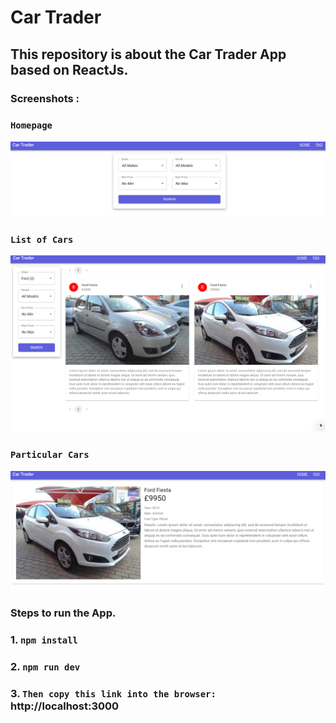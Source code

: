 # Car Trader
## This repository is about the Car Trader App based on ReactJs.

### Screenshots :

### ``` Homepage ```
<div>
  <img src="screenshots/Homepage.png">
  </div>
  
### ``` List of Cars ```
<div>
  <img src="screenshots/ListCars.png">
  </div>
  
### ``` Particular Cars ```
<div>
  <img src="screenshots/particularCar.png">
  </div>

### Steps to run the App.

### 1. ``` npm install ```
### 2. ``` npm run dev ```
### 3. ``` Then copy this link into the browser: ``` http://localhost:3000
